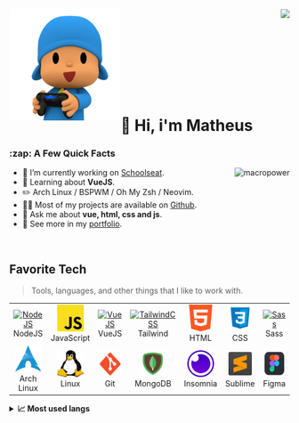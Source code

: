 <img align="left" src="./avatar.png" width="200">
<img align="right" src="https://count.getloli.com/get/@m4theuzs?theme=rule34">

<br/>
<br/>
<br/>
<br/>
<br/>
<br/>
<br/>
<br/>
<br/>

<h1 id="matheus">👋 Hi, i'm Matheus</h1>

<h3>:zap: A Few Quick Facts</h2>

<a href="#matheus">
    <img src="https://github-readme-stats.vercel.app/api?username=m4theuzs&show_icons=true&count_private=true&include_all_commits=true&custom_title=Matthew's%20Github%20Stats&theme=blueberry&title_color=04b4ff&text_color=fff&icon_color=00b4d8&hide_border=true" alt="macropower" align="right" />
</a>


- :office: I’m currently working on <a href="https://github.com/schoolseat/">Schoolseat</a>.
- 🧐 Learning about <strong>VueJS</strong>.</li>
- :pencil2: Arch Linux / BSPWM / Oh My Zsh / Neovim.
- 👨‍💻 Most of my projects are available on <a href="https://github.com/m4theuzs">Github</a>.
- 💬 Ask me about <strong>vue, html, css and js</strong>.
- 📙 See more in my <a href="https://m4theus.me">portfolio</a>.

<br/>

<h2 align="left" id="tech">Favorite Tech</h2>

> Tools, languages, and other things that I like to work with.

<table>
  <tr>
    <td align="center" width="96">
      <a href="#tech">
        <img src="https://nodejs.org/static/images/logo.svg" width="48" height="48" alt="NodeJS" />
      </a>
      <br>NodeJS
    </td>
    <td align="center" width="96">
      <a href="#tech">
        <img src="./logos/javascript.png" width="48" height="48" alt="JavaScript" />
      </a>
      <br>JavaScript
    </td>
    <td align="center" width="96">
      <a href="#tech" >
        <img src="https://vuejs.org/images/logo.svg" width="48" height="48" alt="VueJS" />
      </a>
      <br>VueJS
    </td>
    <td align="center" width="96">
      <a href="#tech">
        <img src="https://tailwindcss.com/_next/static/media/tailwindcss-mark.cb8046c163f77190406dfbf4dec89848.svg" width="48" height="48" alt="TailwindCSS" />
      </a>
      <br>Tailwind
    </td>
    <td align="center" width="96">
      <a href="#tech">
        <img src="./logos/html.png" width="48" height="48" alt="HTML" />
      </a>
      <br>HTML
    </td>
    <td align="center" width="96">
      <a href="#tech">
        <img src="./logos/css.png" width="48" height="48" alt="CSS" />
      </a>
      <br>CSS
    </td>
    <td align="center" width="96">
      <a href="#tech">
        <img src="https://sass-lang.com/assets/img/styleguide/seal-color-aef0354c.png" width="48" height="48" alt="Sass" />
      </a>
      <br>Sass
    </td>
  </tr>
  <tr>
    <td align="center"  width="96">
      <a href="https://github.com/m4theuzs/dotfiles">
        <img src="./logos/arch.png" width="48" height="48" alt="Arch Linux" />
      </a>
      <br>Arch Linux
    </td>
    <td align="center"  width="96">
      <a href="#tech">
        <img src="./logos/linux.png" width="48" height="48" alt="Linux" />
      </a>
      <br>Linux
    </td>
    <td align="center" width="96">
      <a href="#tech">
        <img src="./logos/git.png" width="48" height="48" alt="Git" />
      </a>
      <br>Git
    </td>
    <td align="center"  width="96">
      <a href="#tech">
        <img src="./logos/mongodb.png" width="48" height="48" alt="MongoDB" />
      </a>
      <br>MongoDB
    </td>
    <td align="center" width="96">
      <a href="#tech" >
        <img src="./logos/insomnia.png" width="48" height="48" alt="Insomnia" />
      </a>
      <br>Insomnia
    </td>
    <td align="center" width="96">
      <a href="#tech" >
        <img src="./logos/sublime.png" width="48" height="48" alt="Sublime" />
      </a>
      <br>Sublime
    </td>
    <td align="center" width="96">
      <a href="#tech" >
        <img src="./logos/figma.png" width="48" height="48" alt="Figma" />
      </a>
      <br>Figma
    </td>
  </tr>
</table>

<details>
  <summary><b>📈 Most used langs</b></summary>
  <br/>
  <img src="./github-metrics.svg"/>
</details
